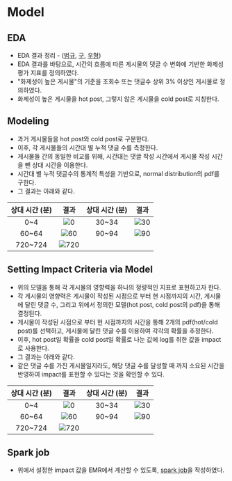 # Model
## EDA
- EDA 결과 정리 - ([범규](https://github.com/nothingmin/softeer-team-project/tree/main/model/EDA/bg), [구](https://github.com/nothingmin/softeer-team-project/tree/main/model/EDA/gu), [우형](https://github.com/nothingmin/softeer-team-project/tree/main/model/EDA/wh))
- EDA 결과를 바탕으로, 시간의 흐름에 따른 게시물의 댓글 수 변화에 기반한 화제성 평가 지표를 정의하였다.
- "화제성이 높은 게시물"의 기준을 조회수 또는 댓글수 상위 3% 이상인 게시물로 정의하였다.
- 화제성이 높은 게시물을 hot post, 그렇지 않은 게시물을 cold post로 지칭한다.

## Modeling
- 과거 게시물들을 hot post와 cold post로 구분한다.
- 이후, 각 게시물들의 시간대 별 누적 댓글 수를 측정한다.
- 게시물들 간의 동일한 비교를 위해, 시간대는 댓글 작성 시간에서 게시물 작성 시간을 뺀 상대 시간을 이용한다.
- 시간대 별 누적 댓글수의 통계적 특성을 기반으로, normal distribution의 pdf를 구한다.
- 그 결과는 아래와 같다.   


|상대 시간 (분)|결과|상대 시간 (분)|결과|   
|:------:|:---:|:--:|:--:|      
|0~4| ![0](https://github.com/user-attachments/assets/01357711-8d46-452f-a027-f0ede8e62f40)|30~34|![30](https://github.com/user-attachments/assets/f826e21b-5462-4a17-96e0-75cc0919a0a0)|   
|60~64|![60](https://github.com/user-attachments/assets/bc6bdb57-c0ad-4af7-b148-daa4f1543c44)|90~94|![90](https://github.com/user-attachments/assets/1e8d0c70-afa1-4cd9-8527-fa1eabcce279)|   
|720~724|![720](https://github.com/user-attachments/assets/45719c17-9b21-475f-8ff7-9c6f8222f5e2)||| 

## Setting Impact Criteria via Model
- 위의 모델을 통해 각 게시물의 영향력을 하나의 정량적인 지표로 표현하고자 한다.
- 각 게시물의 영향력은 게시물이 작성된 시점으로 부터 현 시점까지의 시간, 게시물에 달린 댓글 수, 그리고 위에서 정의한 모델(hot post, cold post의 pdf)을 통해 결정된다.
- 게시물이 작성된 시점으로 부터 현 시점까지의 시간을 통해 2개의 pdf(hot/cold post)를 선택하고, 게시물에 달린 댓글 수를 이용하여 각각의 확률을 추정한다.
- 이후, hot post일 확률을 cold post일 확률로 나눈 값에 log를 취한 값을 impact로 사용한다.
- 그 결과는 아래와 같다.
- 같은 댓글 수를 가진 게시물일지라도, 해당 댓글 수를 달성할 때 까지 소요된 시간을 반영하여 impact를 표현할 수 있다는 것을 확인할 수 있다.


|상대 시간 (분)|결과|상대 시간 (분)|결과|   
|:------:|:---:|:--:|:--:|      
|0~4|![0](https://github.com/user-attachments/assets/5f9dbac0-b038-41a1-ba1c-ce0df2a9cf2b)|30~34|![30](https://github.com/user-attachments/assets/7589a1d7-ce90-4405-a1f2-c3839abfe959)|   
|60~64|![60](https://github.com/user-attachments/assets/4a8c67bd-0e06-480e-ba83-14c42d6e22f2)|90~94|![90](https://github.com/user-attachments/assets/86601b08-37df-45c0-b333-013db6c63521)|   
|720~724|![720](https://github.com/user-attachments/assets/94ab5af3-6013-4c11-b037-23ef479f00c4)||| 

## Spark job
- 위에서 설정한 impact 값을 EMR에서 계산할 수 있도록, [spark job](https://github.com/nothingmin/softeer-team-project/tree/main/model/spark-job)을 작성하였다. 